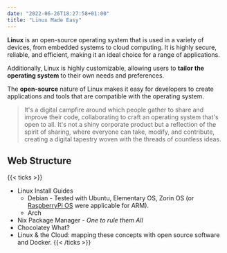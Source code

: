 ```yaml
---
date: "2022-06-26T18:27:58+01:00"
title: "Linux Made Easy"
---
```


**Linux** is an open-source operating system that is used in a variety of devices, from embedded systems to cloud computing. It is highly secure, reliable, and efficient, making it an ideal choice for a range of applications.

Additionally, Linux is highly customizable, allowing users to **tailor the operating system** to their own needs and preferences. 

The **open-source** nature of Linux makes it easy for developers to create applications and tools that are compatible with the operating system. 
 
>  It's a digital campfire around which people gather to share and improve their code, collaborating to craft an operating system that's open to all. It's not a shiny corporate product but a reflection of the spirit of sharing, where everyone can take, modify, and contribute, creating a digital tapestry woven with the threads of countless ideas.

## Web Structure

{{< ticks >}}
* Linux Install Guides
    * Debian - Tested with Ubuntu, Elementary OS, Zorin OS (or [RaspberryPi OS](https://jalcocert.github.io/RPi/) were applicable for ARM).
    * Arch
* Nix Package Manager - *One to rule them All*
* Chocolatey What?
* Linux & the Cloud: mapping these concepts with open source software and Docker.
{{< /ticks >}}